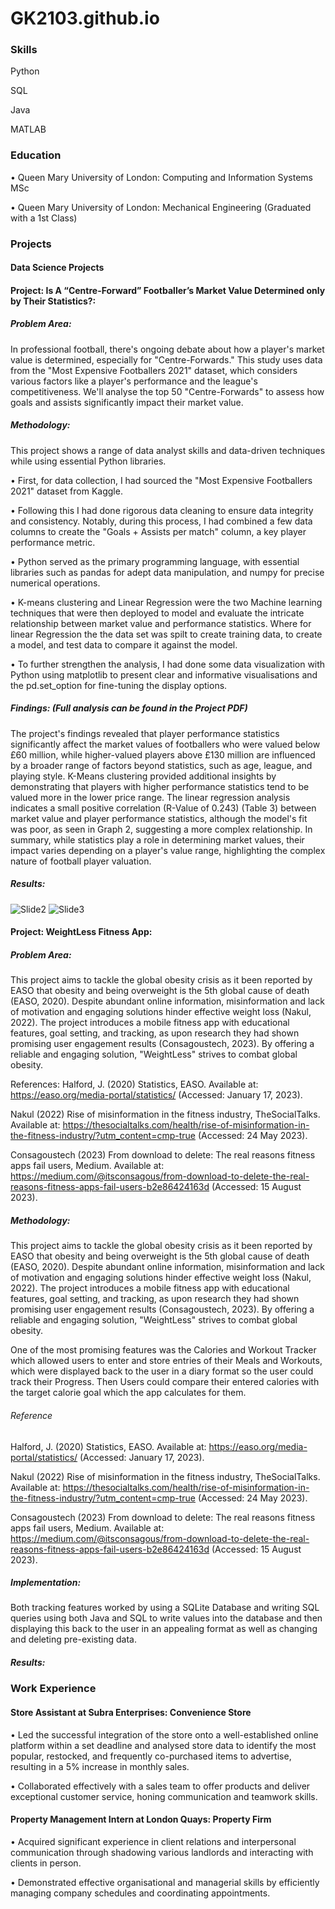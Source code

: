 # GK2103.github.io
### Skills
Python

SQL

Java

MATLAB 

### Education
• Queen Mary University of London: Computing and Information Systems MSc 

• Queen Mary University of London: Mechanical Engineering (Graduated with a 1st Class)
  


### Projects
#### Data Science Projects
#### Project: Is A “Centre-Forward” Footballer’s Market Value Determined only by Their Statistics?:
    
##### Problem Area: 
In professional football, there's ongoing debate about how a player's market value is determined, especially for "Centre-Forwards." This study uses data from the "Most Expensive Footballers 2021" dataset, which considers various factors like a player's performance and the league's competitiveness. We'll analyse the top 50 "Centre-Forwards" to assess how goals and assists significantly impact their market value.

##### Methodology: 
This project shows a range of data analyst skills and data-driven techniques while using essential Python libraries. 

• First, for data collection, I had sourced the "Most Expensive Footballers 2021" dataset from Kaggle. 

• Following this I had done rigorous data cleaning to ensure data integrity and consistency. Notably, during this process, I had combined a few data columns to create the "Goals + Assists per match" column, a key player performance metric. 

• Python served as the primary programming language, with essential libraries such as pandas for adept data manipulation, and numpy for precise numerical operations. 

• K-means clustering and Linear Regression were the two Machine learning techniques that were then deployed to model and evaluate the intricate relationship between market value and performance statistics. Where for linear Regression the the data set was spilt to create training data, to create a model, and test data to compare it against the model. 

• To further strengthen the analysis, I had done some data visualization with Python using matplotlib to present clear and informative visualisations and the pd.set_option for fine-tuning the display options.

##### Findings: (Full analysis can be found in the Project PDF) 
The project's findings revealed that player performance statistics significantly affect the market values of footballers who were valued below £60 million, while higher-valued players above £130 million are influenced by a broader range of factors beyond statistics, such as age, league, and playing style. K-Means clustering provided additional insights by demonstrating that players with higher performance statistics tend to be valued more in the lower price range. The linear regression analysis indicates a small positive correlation (R-Value of 0.243) (Table 3) between market value and player performance statistics, although the model's fit was poor, as seen in Graph 2, suggesting a more complex relationship. In summary, while statistics play a role in determining market values, their impact varies depending on a player's value range, highlighting the complex nature of football player valuation.

##### Results:
![Slide2](https://github.com/GK2103/GK2103.github.io/assets/99646891/133679ee-198f-4f54-9c45-1f66ec6bb9e5)
![Slide3](https://github.com/GK2103/GK2103.github.io/assets/99646891/8c0e9440-25a8-4b9f-8994-7a989d82815f)
  
#### Project: WeightLess Fitness App:

##### Problem Area: 

This project aims to tackle the global obesity crisis as it been reported by EASO that obesity and being overweight is the 5th global cause of death (EASO, 2020). Despite abundant online information, misinformation and lack of motivation and engaging solutions hinder effective weight loss (Nakul, 2022). The project introduces a mobile fitness app with educational features, goal setting, and tracking, as upon research they had shown promising user engagement results (Consagoustech, 2023). By offering a reliable and engaging solution, "WeightLess" strives to combat global obesity. 

References:
Halford, J. (2020) Statistics, EASO. Available at: 	https://easo.org/media-portal/statistics/	(Accessed: January 17, 2023). 

Nakul (2022) Rise of misinformation in the fitness industry, TheSocialTalks. Available at: https://thesocialtalks.com/health/rise-of-misinformation-in-the-fitness-industry/?utm_content=cmp-true (Accessed: 24 May 2023). 

Consagoustech (2023) From download to delete: The real reasons fitness apps fail users, Medium. Available at: https://medium.com/@itsconsagous/from-download-to-delete-the-real-reasons-fitness-apps-fail-users-b2e86424163d (Accessed: 15 August 2023). 

##### Methodology: 

This project aims to tackle the global obesity crisis as it been reported by EASO that obesity and being overweight is the 5th global cause of death (EASO, 2020). Despite abundant online information, misinformation and lack of motivation and engaging solutions hinder effective weight loss (Nakul, 2022). The project introduces a mobile fitness app with educational features, goal setting, and tracking, as upon research they had shown promising user engagement results (Consagoustech, 2023). By offering a reliable and engaging solution, "WeightLess" strives to combat global obesity.

One of the most promising features was the Calories and Workout Tracker which allowed users to enter and store entries of their Meals and Workouts, which were displayed back to the user in a diary format so the user could track their Progress. Then Users could compare their entered calories with the target calorie goal which the app calculates for them. 

###### Reference 

Halford, J. (2020) Statistics, EASO. Available at: 	https://easo.org/media-portal/statistics/	(Accessed: January 17, 2023). 

Nakul (2022) Rise of misinformation in the fitness industry, TheSocialTalks. Available at: https://thesocialtalks.com/health/rise-of-misinformation-in-the-fitness-industry/?utm_content=cmp-true (Accessed: 24 May 2023). 

Consagoustech (2023) From download to delete: The real reasons fitness apps fail users, Medium. Available at: https://medium.com/@itsconsagous/from-download-to-delete-the-real-reasons-fitness-apps-fail-users-b2e86424163d (Accessed: 15 August 2023). 

##### Implementation: 
Both tracking features worked by using a SQLite Database and writing SQL queries using both Java and SQL to write values into the database and then displaying this back to the user in an appealing format as well as changing and deleting pre-existing data. 


##### Results:


### Work Experience
#### Store Assistant at Subra Enterprises: Convenience Store

• Led the successful integration of the store onto a well-established online platform within a set deadline and
analysed store data to identify the most popular, restocked, and frequently co-purchased items to advertise,
resulting in a 5% increase in monthly sales.

• Collaborated effectively with a sales team to offer products and deliver exceptional customer service, honing
communication and teamwork skills.

#### Property Management Intern at London Quays: Property Firm

• Acquired significant experience in client relations and interpersonal communication through shadowing
various landlords and interacting with clients in person. 

• Demonstrated effective organisational and managerial skills by efficiently managing company schedules and
coordinating appointments.




